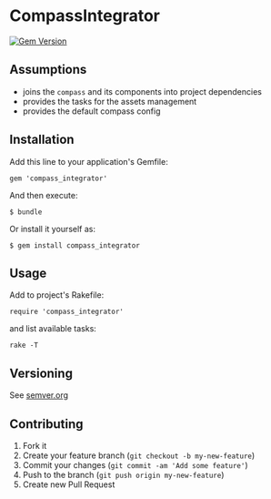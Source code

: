 # CompassIntegrator

[![Gem Version](https://badge.fury.io/rb/compass_integrator.svg)](http://badge.fury.io/rb/compass_integrator)

## Assumptions

* joins the `compass` and its components into project dependencies
* provides the tasks for the assets management
* provides the default compass config

## Installation

Add this line to your application's Gemfile:

    gem 'compass_integrator'

And then execute:

    $ bundle

Or install it yourself as:

    $ gem install compass_integrator

## Usage

Add to project's Rakefile:
```
require 'compass_integrator'
```

and list available tasks:
```
rake -T
```

## Versioning

See [semver.org][semver]

## Contributing

1. Fork it
2. Create your feature branch (`git checkout -b my-new-feature`)
3. Commit your changes (`git commit -am 'Add some feature'`)
4. Push to the branch (`git push origin my-new-feature`)
5. Create new Pull Request

[semver]: http://semver.org/
